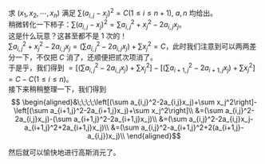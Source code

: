 求 $(x_1,x_2,\cdots,x_n)$ 满足 $\sum(a_{i,j}-x_j)^2=C(1\le i\le n+1)$, $a,n$ 均给出。  
稍微转化一下柿子：$\sum(a_{i,j}-x_j)^2=\sum a_{i,j}^2+x_j^2-2a_{i,j}x_j$。  
这是什么玩意？这甚至都不是 $1$ 次的！  
$\sum a_{i,j}^2+x_j^2-2a_{i,j}x_j=(\sum a_{i,j}^2-2a_{i,j}x_j)+\sum x_j^2=C$，此时我们注意到可以两两差分一下，不仅把 $C$ 消了，还顺便把贰次项消了。  
于是乎，我们得到 $=\left[(\sum a_{i,j}^2-2a_{i,j}x_j)+\sum x_j^2\right]-\left[(\sum a_{i+1,j}^2-2a_{i+1,j}x_j)+\sum x_j^2\right]=C-C(1\le i\le n)$。  
接下来稍稍整理一下，我们得到
$$
\begin{aligned}&\;\;\;\;\left[(\sum a_{i,j}^2-2a_{i,j}x_j)+\sum x_j^2\right]-\left[(\sum a_{i+1,j}^2-2a_{i+1,j}x_j)+\sum x_j^2\right]\\
&=(\sum a_{i,j}^2-2a_{i,j}x_j)-(\sum a_{i+1,j}^2-2a_{i+1,j}x_j)\\
&=(\sum a_{i,j}^2-2a_{i,j}x_j- a_{i+1,j}^2+2a_{i+1,j}x_j)\\
&=(\sum a_{i,j}^2-a_{i+1,j}^2+2(a_{i+1,j}-a_{i,j})x_j)\\
\end{aligned}$$

然后就可以愉快地进行高斯消元了。